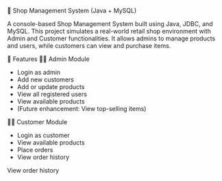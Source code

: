 🛒 Shop Management System (Java + MySQL)

A console-based Shop Management System built using Java, JDBC, and MySQL.
This project simulates a real-world retail shop environment with Admin and Customer functionalities.
It allows admins to manage products and users, while customers can view and purchase items.

🚀 Features
👩‍💼 Admin Module
- Login as admin
- Add new customers
- Add or update products
- View all registered users
- View available products
- (Future enhancement: View top-selling items)

👨‍💻 Customer Module
- Login as customer
- View available products
- Place orders
- View order history


View order history
